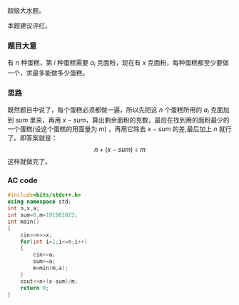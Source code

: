 超级大水题。

本题建议评红。
### 题目大意
有 $n$ 种蛋糕，第 $i$ 种蛋糕需要 $a_i$ 克面粉，现在有 $x$ 克面粉，每种蛋糕都至少要做一个，求最多能做多少蛋糕。
### 思路
既然题目中说了，每个蛋糕必须都做一遍，所以先把这 $n$ 个蛋糕所用的 $a_i$ 克面加到 $sum$ 里来，再用 $x-sum$，算出剩余面粉的克数，最后在找到用的面粉最少的一个蛋糕(设这个蛋糕的用面量为 $m$) ，再用它除去 $x-sum$ 的差,最后加上 $n$ 就行了。即答案就是：
$$n+(x-sum)÷m$$
这样就做完了。
### AC code
```cpp
#include<bits/stdc++.h>
using namespace std;
int n,x,a;
int sum=0,m=191981023;
int main()
{
	cin>>n>>x;
	for(int i=1;i<=n;i++)
	{
	    cin>>a;
	    sum+=a;
	    m=min(m,a);
	}
	cout<<n+(x-sum)/m;
	return 0;
}

```